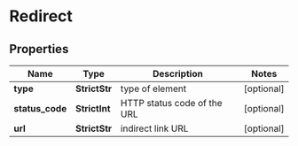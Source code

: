 # Redirect


## Properties

| Name | Type | Description | Notes |
|------------ | ------------- | ------------- | -------------|
**type** | **StrictStr** | type of element |[optional]|
**status_code** | **StrictInt** | HTTP status code of the URL |[optional]|
**url** | **StrictStr** | indirect link URL |[optional]|